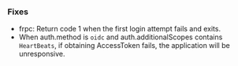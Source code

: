 ### Fixes

* frpc: Return code 1 when the first login attempt fails and exits.
* When auth.method is `oidc` and auth.additionalScopes contains `HeartBeats`, if obtaining AccessToken fails, the application will be unresponsive.
